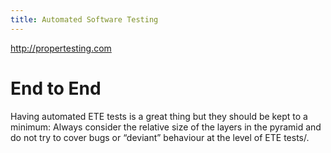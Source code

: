```yaml
---
title: Automated Software Testing
---
```


http://propertesting.com

# End to End
Having automated ETE tests is a great thing but they should be kept to a minimum: Always consider the relative size of the layers in the pyramid and do not try to cover bugs or “deviant” behaviour at the level of ETE tests/.
